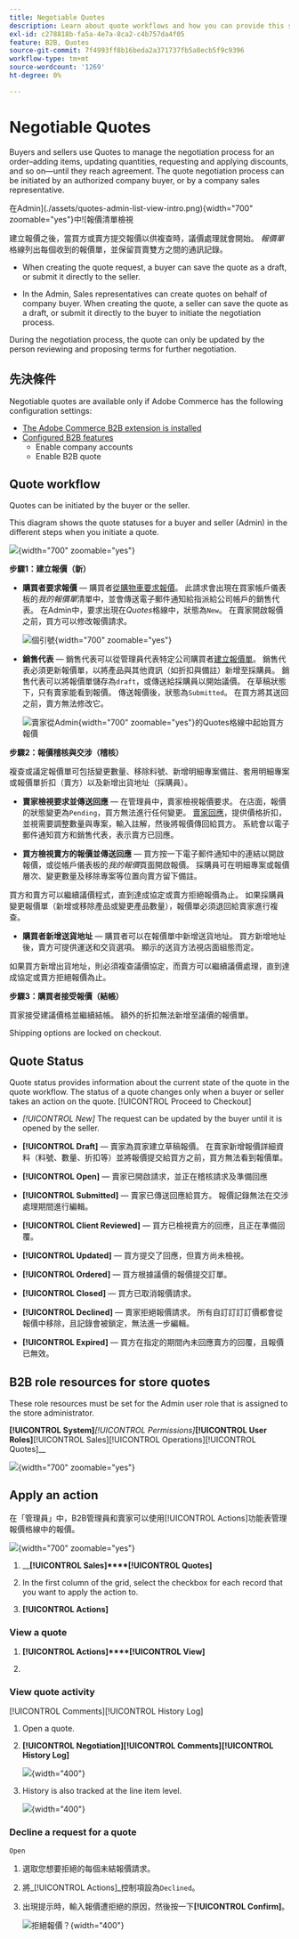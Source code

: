 ```yaml
---
title: Negotiable Quotes
description: Learn about quote workflows and how you can provide this service to your company accounts.
exl-id: c278818b-fa5a-4e7a-8ca2-c4b757da4f05
feature: B2B, Quotes
source-git-commit: 7f4993ff8b16beda2a371737fb5a8ecb5f9c9396
workflow-type: tm+mt
source-wordcount: '1269'
ht-degree: 0%

---
```


# Negotiable Quotes

Buyers and sellers use Quotes to manage the negotiation process for an order–adding items, updating quantities, requesting and applying discounts, and so on—until they reach agreement. The quote negotiation process can be initiated by an authorized company buyer, or by a company sales representative.

在Admin](./assets/quotes-admin-list-view-intro.png){width="700" zoomable="yes"}中![報價清單檢視

建立報價之後，當買方或賣方提交報價以供複查時，議價處理就會開始。 _報價單_&#x200B;格線列出每個收到的報價單，並保留買賣雙方之間的通訊記錄。 [](../getting-started/admin-workspace.md)

- [](quote-price-negotiation.md)When creating the quote request, a buyer can save the quote as a draft, or submit it directly to the seller.

- In the Admin, Sales representatives can create quotes on behalf of company buyer. When creating the quote, a seller can save the quote as a draft, or submit it directly to the buyer to initiate the negotiation process.

During the negotiation process, the quote can only be updated by the person reviewing and proposing terms for further negotiation.

## 先決條件

Negotiable quotes are available only if Adobe Commerce has the following configuration settings:

- [The Adobe Commerce B2B extension is installed](install.md)
- [Configured B2B features](enable-basic-features.md)
   - Enable company accounts
   - Enable B2B quote

## Quote workflow

Quotes can be initiated by the buyer or the seller.

This diagram shows the quote statuses for a buyer and seller (Admin) in the different steps when you initiate a quote.

![](./assets/quote-status-workflow.svg){width="700" zoomable="yes"}

**步驟1：建立報價（新）**

- **購買者要求報價** — 購買者[從購物車要求報價](quote-request.md)。 此請求會出現在買家帳戶儀表板的&#x200B;_我的報價單_&#x200B;清單中，並會傳送電子郵件通知給指派給公司帳戶的銷售代表。 在Admin中，要求出現在&#x200B;_Quotes_&#x200B;格線中，狀態為`New`。 在賣家開啟報價之前，買方可以修改報價請求。

  ![個引號](./assets/quote-request-from-shopping-cart.png){width="700" zoomable="yes"}

- **銷售代表** — 銷售代表可以從管理員代表特定公司購買者[建立報價單](sales-rep-initiates-quote.md)。 銷售代表必須更新報價單，以將產品與其他資訊（如折扣與備註）新增至採購員。 銷售代表可以將報價單儲存為`draft`，或傳送給採購員以開始議價。 在草稿狀態下，只有賣家能看到報價。 傳送報價後，狀態為`Submitted`。 在買方將其送回之前，賣方無法修改它。

  ![賣家從Admin](./assets/quote-draft-from-admin.png){width="700" zoomable="yes"}的Quotes格線中起始買方報價

**步驟2：報價稽核與交涉（稽核）**

複查或議定報價單可包括變更數量、移除料號、新增明細專案備註、套用明細專案或報價單折扣（賣方）以及新增出貨地址（採購員）。

- **賣家檢視要求並傳送回應** — 在管理員中，賣家檢視報價要求。 在店面，報價的狀態變更為`Pending`，買方無法進行任何變更。 [賣家回應](quote-price-negotiation.md)，提供價格折扣，並視需要調整數量與專案，輸入註解，然後將報價傳回給買方。 系統會以電子郵件通知買方和銷售代表，表示賣方已回應。

- **買方檢視賣方的報價並傳送回應** — 買方按一下電子郵件通知中的連結以開啟報價，或從帳戶儀表板的&#x200B;_我的報價_&#x200B;頁面開啟報價。 採購員可在明細專案或報價層次、變更數量及移除專案等位置向賣方留下備註。

買方和賣方可以繼續議價程式，直到達成協定或賣方拒絕報價為止。 如果採購員變更報價單（新增或移除產品或變更產品數量），報價單必須退回給賣家進行複查。

- **購買者新增送貨地址** — 購買者可以在報價單中新增送貨地址。 買方新增地址後，賣方可提供運送和交貨選項。 顯示的送貨方法視店面組態而定。

如果買方新增出貨地址，則必須複查議價協定，而賣方可以繼續議價處理，直到達成協定或賣方拒絕報價為止。

**步驟3：購買者接受報價（結帳）**

買家接受建議價格並繼續結帳。 額外的折扣無法新增至議價的報價單。

Shipping options are locked on checkout.

## Quote Status

Quote status provides information about the current state of the quote in the quote workflow. The status of a quote changes only when a buyer or seller takes an action on the quote. [!UICONTROL Proceed to Checkout]

- *[!UICONTROL New]* The request can be updated by the buyer until it is opened by the seller.

- **[!UICONTROL Draft]** — 賣家為買家建立草稿報價。 在賣家新增報價詳細資料（料號、數量、折扣等）並將報價提交給買方之前，買方無法看到報價單。

- **[!UICONTROL Open]** — 賣家已開啟請求，並正在稽核請求及準備回應

- **[!UICONTROL Submitted]** — 賣家已傳送回應給買方。 報價記錄無法在交涉處理期間進行編輯。

- **[!UICONTROL Client Reviewed]** — 買方已檢視賣方的回應，且正在準備回覆。

- **[!UICONTROL Updated]** — 買方提交了回應，但賣方尚未檢視。

- **[!UICONTROL Ordered]** — 買方根據議價的報價提交訂單。

- **[!UICONTROL Closed]** — 買方已取消報價請求。

- **[!UICONTROL Declined]** — 賣家拒絕報價請求。 所有自訂訂訂訂價都會從報價中移除，且記錄會被鎖定，無法進一步編輯。

- **[!UICONTROL Expired]** — 買方在指定的期間內未回應賣方的回覆，且報價已無效。

## B2B role resources for store quotes

[](../systems/permissions-user-roles.md#role-resources)These role resources must be set for the Admin user role that is assigned to the store administrator.

**[!UICONTROL System]**_[!UICONTROL Permissions]_**[!UICONTROL User Roles]**[!UICONTROL Sales][!UICONTROL Operations][!UICONTROL Quotes]__

![](./assets/roles-permissions-quotes.png){width="700" zoomable="yes"}

## Apply an action

在「管理員」中，B2B管理員和賣家可以使用[!UICONTROL Actions]功能表管理報價格線中的報價。

![](./assets/quotes-grid.png){width="700" zoomable="yes"}

1. __**[!UICONTROL Sales]****[!UICONTROL Quotes]**

1. In the first column of the grid, select the checkbox for each record that you want to apply the action to.

1. **[!UICONTROL Actions]**

### View a quote

1. **[!UICONTROL Actions]****[!UICONTROL View]**

1. [](quote-price-negotiation.md)

### View quote activity

[!UICONTROL Comments][!UICONTROL History Log]

1. Open a quote.

1. **[!UICONTROL Negotiation]****[!UICONTROL Comments]****[!UICONTROL History Log]**

   ![](./assets/quote-view-history.png){width="400"}

1. History is also tracked at the line item level.

   ![](./assets/quote-view-line-item-history.png){width="400"}


### Decline a request for a quote

`Open`

1. 選取您想要拒絕的每個未結報價請求。

1. 將&#x200B;_[!UICONTROL Actions]_控制項設為`Declined`。

1. 出現提示時，輸入報價遭拒絕的原因，然後按一下&#x200B;**[!UICONTROL Confirm]**。

   ![拒絕報價？](./assets/quote-decline-confirm.png){width="400"}
